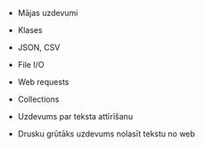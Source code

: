 * Mājas uzdevumi

* Klases

* JSON, CSV

* File I/O

* Web requests

* Collections

* Uzdevums par teksta attīrīšanu

* Drusku grūtāks uzdevums nolasīt tekstu no web
